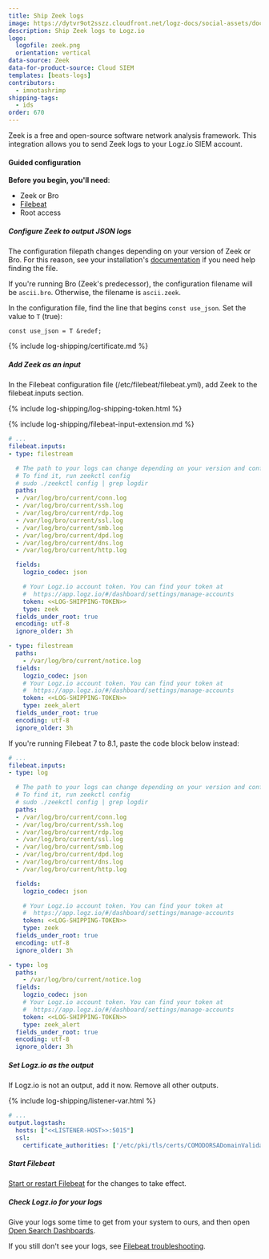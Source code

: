 ```yaml
---
title: Ship Zeek logs
image: https://dytvr9ot2sszz.cloudfront.net/logz-docs/social-assets/docs-social.jpg
description: Ship Zeek logs to Logz.io
logo:
  logofile: zeek.png
  orientation: vertical
data-source: Zeek
data-for-product-source: Cloud SIEM
templates: [beats-logs]
contributors:
  - imnotashrimp
shipping-tags:
  - ids
order: 670
---
```

Zeek is a free and open-source software network analysis framework. This integration allows you to send Zeek logs to your Logz.io SIEM account.

#### Guided configuration

**Before you begin, you'll need**:

* Zeek or Bro
* [Filebeat](https://www.elastic.co/guide/en/beats/filebeat/current/filebeat-installation.html)
* Root access

<div class="tasklist">

##### Configure Zeek to output JSON logs

The configuration filepath changes
depending on your version of Zeek or Bro.
For this reason, see your installation's [documentation](https://www.zeek.org/documentation/)
if you need help finding the file.

If you're running Bro (Zeek's predecessor),
the configuration filename will be `ascii.bro`.
Otherwise, the filename is `ascii.zeek`.

In the configuration file,
find the line that begins `const use_json`.
Set the value to `T` (true):

```
const use_json = T &redef;
```

{% include log-shipping/certificate.md %}

##### Add Zeek as an input

In the Filebeat configuration file (/etc/filebeat/filebeat.yml), add Zeek to the filebeat.inputs section.

{% include log-shipping/log-shipping-token.html %}

{% include log-shipping/filebeat-input-extension.md %}


```yaml
# ...
filebeat.inputs:
- type: filestream

  # The path to your logs can change depending on your version and configuration.
  # To find it, run zeekctl config
  # sudo ./zeekctl config | grep logdir
  paths:
  - /var/log/bro/current/conn.log
  - /var/log/bro/current/ssh.log
  - /var/log/bro/current/rdp.log
  - /var/log/bro/current/ssl.log
  - /var/log/bro/current/smb.log
  - /var/log/bro/current/dpd.log
  - /var/log/bro/current/dns.log
  - /var/log/bro/current/http.log

  fields:
    logzio_codec: json

    # Your Logz.io account token. You can find your token at
    #  https://app.logz.io/#/dashboard/settings/manage-accounts
    token: <<LOG-SHIPPING-TOKEN>>
    type: zeek
  fields_under_root: true
  encoding: utf-8
  ignore_older: 3h

- type: filestream
  paths:
    - /var/log/bro/current/notice.log
  fields:
    logzio_codec: json
    # Your Logz.io account token. You can find your token at
    #  https://app.logz.io/#/dashboard/settings/manage-accounts
    token: <<LOG-SHIPPING-TOKEN>>
    type: zeek_alert
  fields_under_root: true
  encoding: utf-8
  ignore_older: 3h
```

If you're running Filebeat 7 to 8.1, paste the code block below instead:

```yaml
# ...
filebeat.inputs:
- type: log

  # The path to your logs can change depending on your version and configuration.
  # To find it, run zeekctl config
  # sudo ./zeekctl config | grep logdir
  paths:
  - /var/log/bro/current/conn.log
  - /var/log/bro/current/ssh.log
  - /var/log/bro/current/rdp.log
  - /var/log/bro/current/ssl.log
  - /var/log/bro/current/smb.log
  - /var/log/bro/current/dpd.log
  - /var/log/bro/current/dns.log
  - /var/log/bro/current/http.log

  fields:
    logzio_codec: json

    # Your Logz.io account token. You can find your token at
    #  https://app.logz.io/#/dashboard/settings/manage-accounts
    token: <<LOG-SHIPPING-TOKEN>>
    type: zeek
  fields_under_root: true
  encoding: utf-8
  ignore_older: 3h

- type: log
  paths:
    - /var/log/bro/current/notice.log
  fields:
    logzio_codec: json
    # Your Logz.io account token. You can find your token at
    #  https://app.logz.io/#/dashboard/settings/manage-accounts
    token: <<LOG-SHIPPING-TOKEN>>
    type: zeek_alert
  fields_under_root: true
  encoding: utf-8
  ignore_older: 3h
```


##### Set Logz.io as the output

If Logz.io is not an output, add it now.
Remove all other outputs.

{% include log-shipping/listener-var.html %} 

```yaml
# ...
output.logstash:
  hosts: ["<<LISTENER-HOST>>:5015"]
  ssl:
    certificate_authorities: ['/etc/pki/tls/certs/COMODORSADomainValidationSecureServerCA.crt']
```

##### Start Filebeat

[Start or restart Filebeat](https://www.elastic.co/guide/en/beats/filebeat/master/filebeat-starting.html) for the changes to take effect.

##### Check Logz.io for your logs

Give your logs some time to get from your system to ours, and then open [Open Search Dashboards](https://app.logz.io/#/dashboard/osd).

If you still don't see your logs, see [Filebeat troubleshooting](https://docs.logz.io/shipping/log-sources/filebeat.html#troubleshooting).

</div> 
